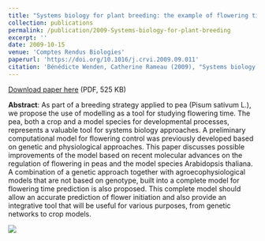 ```yaml
---
title: "Systems biology for plant breeding: the example of flowering time in pea"
collection: publications
permalink: /publication/2009-Systems-biology-for-plant-breeding
excerpt: ''
date: 2009-10-15
venue: 'Comptes Rendus Biologies'
paperurl: 'https://doi.org/10.1016/j.crvi.2009.09.011'
citation: 'Bénédicte Wenden, Catherine Rameau (2009), "Systems biology for plant breeding: the example of flowering time in pea", <i>Comptes Rendus Biologies</i>, Volume 332, Issue 11, Pages 998-1006'
---
```


<i class="ai ai-open-access"></i> [Download paper here](/bwenden/files/Wenden.publication3.pdf) (PDF, 525 KB)

**Abstract**: As part of a breeding strategy applied to pea (Pisum sativum L.), we propose the use of modelling as a tool for studying flowering time. The pea, both a crop and a model species for developmental processes, represents a valuable tool for systems biology approaches. A preliminary computational model for flowering control was previously developed based on genetic and physiological approaches. This paper discusses possible improvements of the model based on recent molecular advances on the regulation of flowering in peas and the model species Arabidopsis thaliana. A combination of a genetic approach together with agroecophysiological models that are not based on genotype, built into a complete model for flowering time prediction is also proposed. This complete model should allow an accurate prediction of flower initiation and also provide an integrative tool that will be useful for various purposes, from genetic networks to crop models.

<img src='/bwenden/images/New-perspectives-computational-model.png' />

<script type="text/javascript" src="//d39af2mgp1pqhg.cloudfront.net/widget-popup.js"></script><a href="https://plu.mx/plum/a/?doi=10.1016%2Fj.crvi.2009.09.011" data-popup="right" data-size="large" class="plumx-plum-print-popup" data-site="plum" data-hide-when-empty="true"></a>
